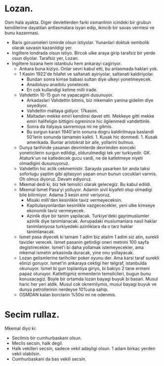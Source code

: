 # Lozan.
Osm hala ayakta. Diger devletlerden farki osmanlinin icindeki  bir grubun kendilerine dayatilan antlasmalara isyan edip, ikincib bir savas vermesi ve bunu kazanmasi.
- Baris gorusmeleri izmirde olsun istiyolar. Yunanlari doktuk sembolik olarak savasin kazanildigi yer.
- Ingiltere londrada olsun istiyo. Bircok ulke araya girip tarafsiz bir yerde osun diyolar. Tarafsiz yer, Lozan.
- Ingiltere lozana hem istanbulu hem ankarayi cagiriyor.
  - Ankara buna kiziyo. Onlar sevri kabul etti, bu anlasmada haklari yok.
  - 1 Kasim 1922'de hilafet ve saltanati ayiriyolar, saltanati kaldiriyolar.
    - Bundan sonra kimse babasi sultan diye ulkeyi yonetmeyecek.
    - Anadoluyu anadolu yonetecek.
    - En cok kullandigi kelime milli irade.
  - Vahdettin 10-15 gun ne yapacagini dusunuyor.
    - Arkadaslari Vahdettin bitmis, biz mkemalin yanina gidelim diye seyediyor.
    - Vahdettin maltaya gidiyor. 17kasim.
    - Maltadan mekke emiri kendinsi davet etti. Mekkeye gitti mekke emiri halifeligin bittigini ogrenince hic ilgilenmedi vahdettinle.
    - Sonra da italyaya sanremoya mi ne gitmis.
    - Bu surgun karari 1940'arin sonuna dogru kaldirilmaya baslandi 50'lerin sonunda tamamen kalkti. 1. Kusak hic donmedi. 1. Kusak amerikada. Bunlar aristokrat bir aile, yollarini bulmus.
  - Dunya tarihinde yasanan devrimlerde devrimden eonceki yoneticilerin surgun edildigi, oldurulmedigi tek yer turkiyedir. GK. Ataturk'un ne katledecek gucu vardi, ne de katletmeye niyeti olmadigini dusunuyoruz.
  - Vahdettin hic aclik cekmemistir. Sarayda yasarken bir anda taksi soforlugu yaptim gibi ajitasyon yapan onun bunun cocuklari varmis. Oh olmus diyoruz. Devam ediyoruz.
  - Mkemal dedi ki, biz tek temsilci olarak gelecegiz. Bu kabul edildi.
  - Mkemal Ismet Pasa'yi yolluyor. Adamin sivil kiyafeti olup olmadigi bile bilirmiyor. Adama 3 kesin emir veriyoruz.
    - Misaki milli'den kesinlikle taviz vermeyeceksin.
    - Kapitulasyonlardan kesinlikle vazgececekler, yeni ulke kimseye ekonomik taviz vermeyecek.
    - Azinlik diye bir tanim yapilacak. Turkiye'deki gayrimuslumler azinlik diye tanimlanacak. Avrupadaki muslumanlara nasil haklar tanimlaniyosa turkiyedeki azinliklara da o tarz haklar tanimlanacak.
  - Ismet pasa diyecek ki tamam 1 adim biz atalim 1 adim siz atin, surekli tavizler verecek. Ismet pasanin getirdigi oneri metnini 100 sayfa degistirecekler. Ismet'i bi daha yollamak istemeyecekler, ama mkemal ismetin arkasinda duracak, yine onu yollayacak.
  - Lozan gelismlerine tarihciler poker oyunu der. Ama karsi taraf surekli elinizi goruyor. Ismet'in ankaraya cektigi her telgraf, istanbulda okunuyor. Ismet bi gun toplantiya giriyo, bi bakiyo 2 tane ermeni papaz oturuyor. Katlettiginiz ermenilerin temsilcileri, bugun bunu konusacagiz. Boyle bir ortamda lozan bayagi buyuk bi basari. Musul haric her yeri aldik. Musul cok oknemliymis, musul bayagi buyuk ve dunya petrollerinin nerdeyse 10%una sahip.
  - OSMDAN kalan borclarin %50si mi ne odenmis.

# Secim rullaz.
Mkemal diyo ki:
- Secilmis bir cumhurbaskani olsun.
- Meclis secsin, halk degil.
- Halk vekilleri secsin, sadece vekil adayligi olsun. 1 adam birkac yerden vekil olabilsin.
- Cumhurbaskani da bas vekili secsin.

